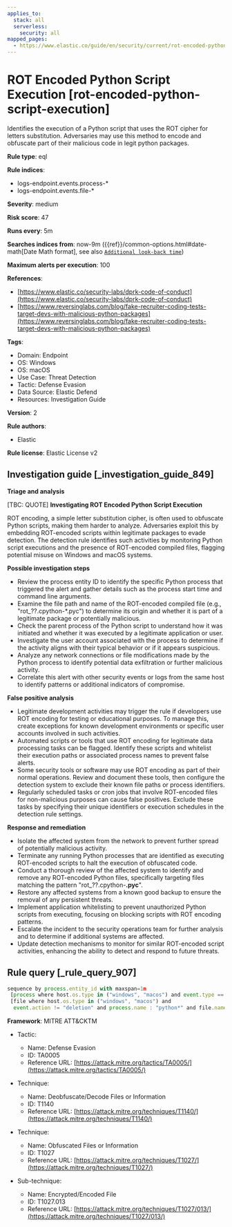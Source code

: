 ```yaml
---
applies_to:
  stack: all
  serverless:
    security: all
mapped_pages:
  - https://www.elastic.co/guide/en/security/current/rot-encoded-python-script-execution.html
---
```


# ROT Encoded Python Script Execution [rot-encoded-python-script-execution]

Identifies the execution of a Python script that uses the ROT cipher for letters substitution. Adversaries may use this method to encode and obfuscate part of their malicious code in legit python packages.

**Rule type**: eql

**Rule indices**:

* logs-endpoint.events.process-*
* logs-endpoint.events.file-*

**Severity**: medium

**Risk score**: 47

**Runs every**: 5m

**Searches indices from**: now-9m ({{ref}}/common-options.html#date-math[Date Math format], see also [`Additional look-back time`](docs-content://solutions/security/detect-and-alert/create-detection-rule.md#rule-schedule))

**Maximum alerts per execution**: 100

**References**:

* [https://www.elastic.co/security-labs/dprk-code-of-conduct](https://www.elastic.co/security-labs/dprk-code-of-conduct)
* [https://www.reversinglabs.com/blog/fake-recruiter-coding-tests-target-devs-with-malicious-python-packages](https://www.reversinglabs.com/blog/fake-recruiter-coding-tests-target-devs-with-malicious-python-packages)

**Tags**:

* Domain: Endpoint
* OS: Windows
* OS: macOS
* Use Case: Threat Detection
* Tactic: Defense Evasion
* Data Source: Elastic Defend
* Resources: Investigation Guide

**Version**: 2

**Rule authors**:

* Elastic

**Rule license**: Elastic License v2

## Investigation guide [_investigation_guide_849]

**Triage and analysis**

[TBC: QUOTE]
**Investigating ROT Encoded Python Script Execution**

ROT encoding, a simple letter substitution cipher, is often used to obfuscate Python scripts, making them harder to analyze. Adversaries exploit this by embedding ROT-encoded scripts within legitimate packages to evade detection. The detection rule identifies such activities by monitoring Python script executions and the presence of ROT-encoded compiled files, flagging potential misuse on Windows and macOS systems.

**Possible investigation steps**

* Review the process entity ID to identify the specific Python process that triggered the alert and gather details such as the process start time and command line arguments.
* Examine the file path and name of the ROT-encoded compiled file (e.g., "rot_??.cpython-*.pyc") to determine its origin and whether it is part of a legitimate package or potentially malicious.
* Check the parent process of the Python script to understand how it was initiated and whether it was executed by a legitimate application or user.
* Investigate the user account associated with the process to determine if the activity aligns with their typical behavior or if it appears suspicious.
* Analyze any network connections or file modifications made by the Python process to identify potential data exfiltration or further malicious activity.
* Correlate this alert with other security events or logs from the same host to identify patterns or additional indicators of compromise.

**False positive analysis**

* Legitimate development activities may trigger the rule if developers use ROT encoding for testing or educational purposes. To manage this, create exceptions for known development environments or specific user accounts involved in such activities.
* Automated scripts or tools that use ROT encoding for legitimate data processing tasks can be flagged. Identify these scripts and whitelist their execution paths or associated process names to prevent false alerts.
* Some security tools or software may use ROT encoding as part of their normal operations. Review and document these tools, then configure the detection system to exclude their known file paths or process identifiers.
* Regularly scheduled tasks or cron jobs that involve ROT-encoded files for non-malicious purposes can cause false positives. Exclude these tasks by specifying their unique identifiers or execution schedules in the detection rule settings.

**Response and remediation**

* Isolate the affected system from the network to prevent further spread of potentially malicious activity.
* Terminate any running Python processes that are identified as executing ROT-encoded scripts to halt the execution of obfuscated code.
* Conduct a thorough review of the affected system to identify and remove any ROT-encoded Python files, specifically targeting files matching the pattern "rot_??.cpython-**.pyc**".
* Restore any affected systems from a known good backup to ensure the removal of any persistent threats.
* Implement application whitelisting to prevent unauthorized Python scripts from executing, focusing on blocking scripts with ROT encoding patterns.
* Escalate the incident to the security operations team for further analysis and to determine if additional systems are affected.
* Update detection mechanisms to monitor for similar ROT-encoded script activities, enhancing the ability to detect and respond to future threats.


## Rule query [_rule_query_907]

```js
sequence by process.entity_id with maxspan=1m
 [process where host.os.type in ("windows", "macos") and event.type == "start" and process.name : "python*"]
 [file where host.os.type in ("windows", "macos") and
  event.action != "deletion" and process.name : "python*" and file.name : "rot_??.cpython-*.pyc*"]
```

**Framework**: MITRE ATT&CKTM

* Tactic:

    * Name: Defense Evasion
    * ID: TA0005
    * Reference URL: [https://attack.mitre.org/tactics/TA0005/](https://attack.mitre.org/tactics/TA0005/)

* Technique:

    * Name: Deobfuscate/Decode Files or Information
    * ID: T1140
    * Reference URL: [https://attack.mitre.org/techniques/T1140/](https://attack.mitre.org/techniques/T1140/)

* Technique:

    * Name: Obfuscated Files or Information
    * ID: T1027
    * Reference URL: [https://attack.mitre.org/techniques/T1027/](https://attack.mitre.org/techniques/T1027/)

* Sub-technique:

    * Name: Encrypted/Encoded File
    * ID: T1027.013
    * Reference URL: [https://attack.mitre.org/techniques/T1027/013/](https://attack.mitre.org/techniques/T1027/013/)



